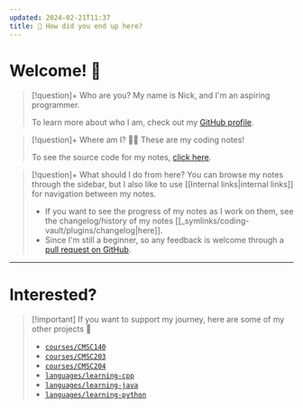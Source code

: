 ```yaml
---
updated: 2024-02-21T11:37
title: 🤔 How did you end up here?
---
```

# Welcome! 👋
> [!question]+ Who are you?
> My name is Nick, and I'm an aspiring programmer.
> 
> To learn more about who I am, check out my [GitHub profile](https://github.com/nick-nugat).

> [!question]+ Where am I? 😵‍💫
> These are my coding notes!
> 
> To see the source code for my notes, [click here](https://github.com/nick-nugat/coding-notes-hosted/tree/v4/content).

> [!question]+ What should I do from here?
> You can browse my notes through the sidebar, but I also like to use [[Internal links|internal links]] for navigation between my notes.
> - If you want to see the progress of my notes as I work on them, see the changelog/history of my notes [[_symlinks/coding-vault/plugins/changelog|here]].
> - Since I'm still a beginner, so any feedback is welcome through a [pull request on GitHub](https://github.com/nick-nugat/coding-notes-hosted/issues/new).

___
# Interested?

> [!important] If you want to support my journey, here are some of my other projects 👀
> - [`courses/CMSC140`](https://github.com/nick-nugat/CMSC140)
> - [`courses/CMSC203`](https://github.com/nick-nugat/CMSC203)
> - [`courses/CMSC204`](https://github.com/nick-nugat/CMSC204)
> - [`languages/learning-cpp`](https://github.com/nick-nugat/learning-cpp)
> - [`languages/learning-java`](https://github.com/nick-nugat/learning-java)
> - [`languages/learning-python`](https://github.com/nick-nugat/learning-python)


